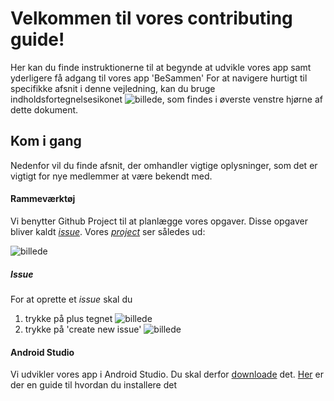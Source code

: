 # Velkommen til vores contributing guide!
Her kan du finde instruktionerne til at begynde at udvikle vores app samt yderligere få adgang til vores app 'BeSammen'
For at navigere hurtigt til specifikke afsnit i denne vejledning, kan du bruge indholdsfortegnelsesikonet ![billede](https://github.com/Amalie956/BeSammen/assets/112120321/64a3da23-f729-4b96-a3bb-8ed541ac9461), som findes i øverste venstre hjørne af dette dokument.

## Kom i gang
Nedenfor vil du finde afsnit, der omhandler vigtige oplysninger, som det er vigtigt for nye medlemmer at være bekendt med.

#### Rammeværktøj
Vi benytter Github Project til at planlægge vores opgaver. Disse opgaver bliver kaldt [*issue*](https://docs.github.com/en/issues/tracking-your-work-with-issues/about-issues).
Vores [*project*](https://github.com/users/Amalie956/projects/5/views/1) ser således ud: 

![billede](https://github.com/Amalie956/BeSammen/assets/112120321/be6610a2-ee16-4bfe-a67e-45b36a689ea5)

##### Issue
For at oprette et *issue* skal du 
1. trykke på plus tegnet ![billede](https://github.com/Amalie956/BeSammen/assets/112120321/1a3fd9e1-b447-433f-9de2-4feb1f82b0a2)
2. trykke på 'create new issue' ![billede](https://github.com/Amalie956/BeSammen/assets/112120321/c3d3a0b1-c01a-4b44-ba57-7ee2023609dd)



#### Android Studio
Vi udvikler vores app i Android Studio. Du skal derfor [downloade](https://developer.android.com/studio) det. [Her](https://developer.android.com/studio/install) er der en guide til hvordan du installere det




